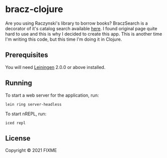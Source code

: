 # bracz-clojure

Are you using Raczynski's library to borrow books? BraczSearch is a decorator of it's catalog search available [here](http://www.bracz.edu.pl). I found original page quite hard to use and this is why I decided to create this app. This is another time I'm writing this code, but this time I'm doing it in Clojure.

## Prerequisites

You will need [Leiningen][] 2.0.0 or above installed.

[leiningen]: https://github.com/technomancy/leiningen

## Running

To start a web server for the application, run:

    lein ring server-headless

To start nREPL, run:

    iced repl

## License

Copyright © 2021 FIXME
